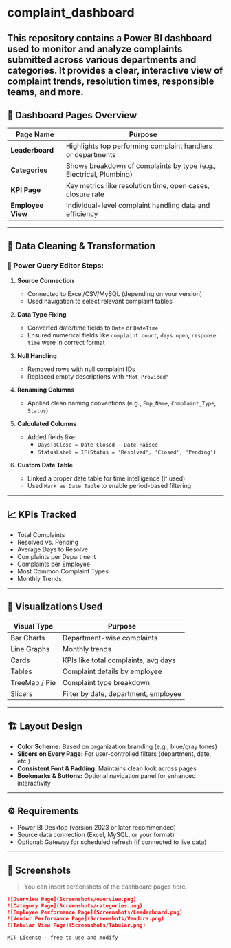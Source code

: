 # complaint_dashboard
This repository contains a Power BI dashboard used to monitor and analyze complaints submitted across various departments and categories. It provides a clear, interactive view of complaint trends, resolution times, responsible teams, and more.
---

## 🚀 Dashboard Pages Overview

| Page Name        | Purpose                                                                |
|------------------|-------------------------------------------------------------------------|
| **Leaderboard**  | Highlights top performing complaint handlers or departments             |
| **Categories**   | Shows breakdown of complaints by type (e.g., Electrical, Plumbing)      |
| **KPI Page**     | Key metrics like resolution time, open cases, closure rate              |
| **Employee View**| Individual-level complaint handling data and efficiency                 |

---

## 🧼 Data Cleaning & Transformation

### 🔄 Power Query Editor Steps:

1. **Source Connection**
   - Connected to Excel/CSV/MySQL (depending on your version)
   - Used navigation to select relevant complaint tables

2. **Data Type Fixing**
   - Converted date/time fields to `Date` or `DateTime`
   - Ensured numerical fields like `complaint count`, `days open`, `response time` were in correct format

3. **Null Handling**
   - Removed rows with null complaint IDs
   - Replaced empty descriptions with `"Not Provided"`

4. **Renaming Columns**
   - Applied clean naming conventions (e.g., `Emp_Name`, `Complaint_Type`, `Status`)

5. **Calculated Columns**
   - Added fields like:
     - `DaysToClose = Date Closed - Date Raised`
     - `StatusLabel = IF(Status = 'Resolved', 'Closed', 'Pending')`

6. **Custom Date Table**
   - Linked a proper date table for time intelligence (if used)
   - Used `Mark as Date Table` to enable period-based filtering

---

## 📈 KPIs Tracked

- Total Complaints
- Resolved vs. Pending
- Average Days to Resolve
- Complaints per Department
- Complaints per Employee
- Most Common Complaint Types
- Monthly Trends

---

## 🧩 Visualizations Used

| Visual Type        | Purpose                              |
|--------------------|--------------------------------------|
| Bar Charts         | Department-wise complaints           |
| Line Graphs        | Monthly trends                       |
| Cards              | KPIs like total complaints, avg days |
| Tables             | Complaint details by employee        |
| TreeMap / Pie      | Complaint type breakdown             |
| Slicers            | Filter by date, department, employee |

---

## 🏗️ Layout Design

- **Color Scheme:** Based on organization branding (e.g., blue/gray tones)
- **Slicers on Every Page:** For user-controlled filters (department, date, etc.)
- **Consistent Font & Padding:** Maintains clean look across pages
- **Bookmarks & Buttons:** Optional navigation panel for enhanced interactivity

---

## ⚙️ Requirements

- Power BI Desktop (version 2023 or later recommended)
- Source data connection (Excel, MySQL, or your format)
- Optional: Gateway for scheduled refresh (if connected to live data)

---

## 📸 Screenshots

> You can insert screenshots of the dashboard pages here.

```markdown
![Overview Page](Screenshots/overview.png)
![Category Page](Screenshots/categories.png)
![Employee Performance Page](Screenshots/Leaderboard.png)
![Vendor Performance Page](Screenshots/Vendors.png)
![Tabular View Page](Screenshots/Tabular.png)

MIT License — free to use and modify
